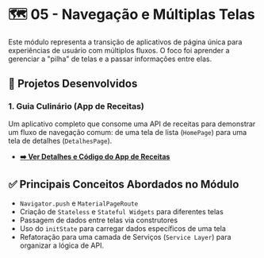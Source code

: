 # 🗺️ 05 - Navegação e Múltiplas Telas

Este módulo representa a transição de aplicativos de página única para experiências de usuário com múltiplos fluxos. O foco foi aprender a gerenciar a "pilha" de telas e a passar informações entre elas.

## 📂 Projetos Desenvolvidos

### 1. **Guia Culinário (App de Receitas)**
Um aplicativo completo que consome uma API de receitas para demonstrar um fluxo de navegação comum: de uma tela de lista (`HomePage`) para uma tela de detalhes (`DetalhesPage`).

* **[➡️ Ver Detalhes e Código do App de Receitas](./receitas_app/README.md)**

## ✅ Principais Conceitos Abordados no Módulo

-   `Navigator.push` e `MaterialPageRoute`
-   Criação de `Stateless` e `Stateful Widgets` para diferentes telas
-   Passagem de dados entre telas via construtores
-   Uso do `initState` para carregar dados específicos de uma tela
-   Refatoração para uma camada de Serviços (`Service Layer`) para organizar a lógica de API.